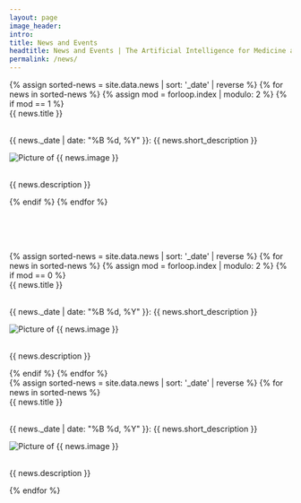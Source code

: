 ```yaml
---
layout: page
image_header:
intro: 
title: News and Events
headtitle: News and Events | The Artificial Intelligence for Medicine and Healthcare Society
permalink: /news/
---
```

<div class="vspace-md-fixed"></div>
<div id="news" class="mob-hide row">
    <div class="col-lg-6">
        {% assign sorted-news = site.data.news | sort: '_date' | reverse %}
        {% for news in sorted-news %}
        {% assign mod = forloop.index | modulo: 2 %}
        {% if mod == 1 %}
        <div class="news-item">
            <div class="row">
                <div class="col-lg-12">           
                    <div class="title">{{ news.title }}</div>
                </div>
            </div>
            <br />
            <div class="row">
                <div class="col-lg-7 short-description-container">
                    <p class="short-description collapsed"><span class="font-weight-bold">{{ news._date | date: "%B %d, %Y" }}:</span>
                        {{ news.short_description }}</p>
                </div>
                <div class="col-lg-5 thumbnail-container">
                    <img class="thumbnail" alt="Picture of {{ news.image }}"
                        src="{{ news.image | prepend: site.baseurl }}" />
                </div>
            </div>
            <br />
            <div class="row">
                <div class="col-lg-12 col-md-12 col-sm-12">
                    <p class="description">{{ news.description }}</p>
                </div>
            </div>
        </div>
        {% endif %}
        {% endfor %}
    </div>
    <div class="col-lg-6" style="margin-top: 80px">
        {% assign sorted-news = site.data.news | sort: '_date' | reverse %}
        {% for news in sorted-news %}
        {% assign mod = forloop.index | modulo: 2 %}
        {% if mod == 0 %}
        <div class="news-item">
            <div class="row">
                <div class="col-lg-12">           
                    <div class="title">{{ news.title }}</div>
                </div>
            </div>
            <br />
            <div class="row">
                <div class="col-lg-7 short-description-container">
                    <p class="short-description collapsed"><span class="font-weight-bold">{{ news._date | date: "%B %d, %Y" }}:</span>
                        {{ news.short_description }}</p>
                </div>
                <div class="col-lg-5 thumbnail-container">
                    <img class="thumbnail" alt="Picture of {{ news.image }}"
                        src="{{ news.image | prepend: site.baseurl }}" />
                </div>
            </div>
            <br />
            <div class="row">
                <div class="col-lg-12 col-md-12 col-sm-12">
                    <p class="description">{{ news.description }}</p>
                </div>
            </div>
        </div>
        {% endif %}
        {% endfor %}
    </div>
</div>

<div id="news" class="mob-only row">
    <div class="col-lg-12">
        {% assign sorted-news = site.data.news | sort: '_date' | reverse %}
        {% for news in sorted-news %}
        <div class="news-item">
            <div class="row">
                <div class="col-lg-12">           
                    <div class="title">{{ news.title }}</div>        
                </div>
            </div>
            <br />
            <div class="row">
                <div class="col-lg-12 col-md-12 col-sm-12">
                    <p class="short-description collapsed"><span class="font-weight-bold">{{ news._date  | date: "%B %d, %Y" }}:</span>
                        {{ news.short_description }}</p>
                </div>
                <div class="col-lg-12 col-md-12 col-sm-12">
                    <img class="thumbnail" alt="Picture of {{ news.image }}"
                        src="{{ news.image | prepend: site.baseurl }}" />
                </div>
            </div>
            <br />
            <div class="row">
                <div class="col-lg-12 col-md-12 col-sm-12">
                    <p class="description">{{ news.description }}</p>
                </div>
            </div>
        </div> 
        {% endfor %}
    </div>
</div>

<script>
    $('.news-item').click(e => {

        if ($(e.currentTarget).hasClass('active-news-item')) {
            $(e.currentTarget).removeClass('active-news-item');
            $('.news-item .description').css('display', 'none');
            $('.short-description').addClass('collapsed');

            $('.thumbnail-container').removeClass('col-lg-12');
            $('.thumbnail-container').addClass('col-lg-5');
            $('.short-description-container').removeClass('col-lg-12');
            $('.short-description-container').addClass('col-lg-5');
        } else {
            $('.news-item').removeClass('active-news-item');
            $(e.currentTarget).addClass('active-news-item');

            $('.news-item .description').css('display', 'none');

            $(e.currentTarget).find('.description').css('display', 'block');
            $(e.currentTarget).find('.collapsed').removeClass('collapsed');
            
            $('.thumbnail-container').removeClass('col-lg-12');
            $('.thumbnail-container').addClass('col-lg-5');

            $(e.currentTarget).find('.thumbnail-container').removeClass('col-lg-5');
            $(e.currentTarget).find('.thumbnail-container').addClass('col-lg-12');
            
            $('.short-description-container').removeClass('col-lg-12');
            $('.short-description-container').addClass('col-lg-5');
            $(e.currentTarget).find('.short-description-container').removeClass('col-lg-5');
            $(e.currentTarget).find('.short-description-container').addClass('col-lg-12');
        }
    });
</script>